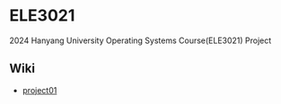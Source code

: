 # ELE3021
2024 Hanyang University Operating Systems Course(ELE3021) Project

## Wiki

- [project01](https://github.com/juhyeongkim527/ELE3021/wiki/project01)
